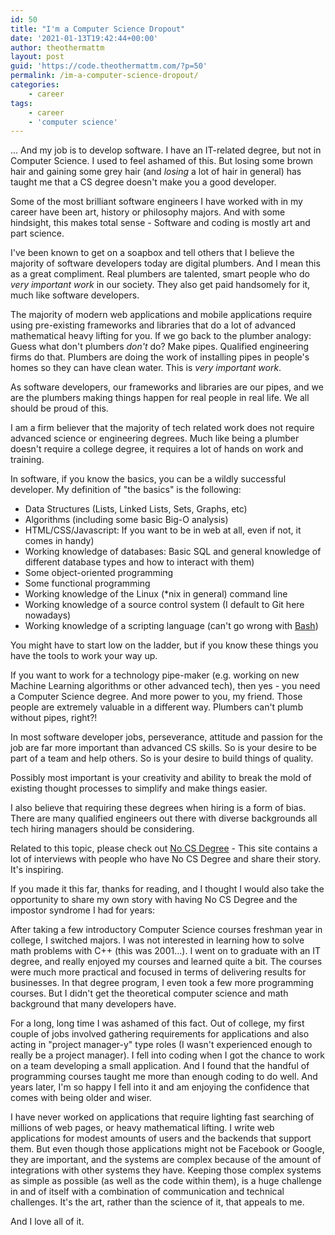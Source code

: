 ```yaml
---
id: 50
title: "I'm a Computer Science Dropout"
date: '2021-01-13T19:42:44+00:00'
author: theothermattm
layout: post
guid: 'https://code.theothermattm.com/?p=50'
permalink: /im-a-computer-science-dropout/
categories:
    - career
tags:
    - career
    - 'computer science'
---
```


<!-- wp:paragraph -->
<p>... And my job is to develop software. I have an IT-related degree, but not in Computer Science.  I used to feel ashamed of this.  But losing some brown hair and gaining some grey hair (and <em>losing</em> a lot of hair in general) has taught me that a CS degree doesn't make you a good developer.</p>
<!-- /wp:paragraph -->

<!-- wp:paragraph -->
<p>Some of the most brilliant software engineers I have worked with in my career have been art, history or philosophy majors.  And with some hindsight, this makes total sense - Software and coding is mostly art and part science.  </p>
<!-- /wp:paragraph -->

<!-- wp:paragraph -->
<p>I've been known to get on a soapbox and tell others that I believe the majority of software developers today are digital plumbers.  And I mean this as a great compliment.  Real plumbers are talented, smart people who do <em>very important work</em> in our society.  They also get paid handsomely for it, much like software developers.</p>
<!-- /wp:paragraph -->

<!-- wp:paragraph -->
<p>The majority of modern web applications and mobile applications require using pre-existing frameworks and libraries that do a lot of advanced mathematical heavy lifting for you.  If we go back to the plumber analogy:  Guess what don't plumbers <em>don't</em> do? Make pipes. Qualified engineering firms do that. Plumbers are doing the work of installing pipes in people's homes so they can have clean water. This is <em>very important work</em>.</p>
<!-- /wp:paragraph -->

<!-- wp:paragraph -->
<p>As software developers, our frameworks and libraries are our pipes, and we are the plumbers making things happen for real people in real life.  We all should be proud of this.</p>
<!-- /wp:paragraph -->

<!-- wp:paragraph -->
<p>I am a firm believer that the majority of tech related work does not require advanced science or engineering degrees.  Much like being a plumber doesn't require a college degree, it requires a lot of hands on work and training.  </p>
<!-- /wp:paragraph -->

<!-- wp:paragraph -->
<p>In software, if you know the basics, you can be a wildly successful developer.  My definition of "the basics" is the following:</p>
<!-- /wp:paragraph -->

<!-- wp:list -->
<ul><li>Data Structures (Lists, Linked Lists, Sets, Graphs, etc)</li><li>Algorithms (including some basic Big-O analysis)</li><li>HTML/CSS/Javascript:  If you want to be in web at all, even if not, it comes in handy)</li><li>Working knowledge of databases: Basic SQL and general knowledge of different database types and how to interact with them)</li><li>Some object-oriented programming</li><li>Some functional programming</li><li>Working knowledge of the Linux (*nix in general) command line</li><li>Working knowledge of a source control system (I default to Git here nowadays)</li><li>Working knowledge of a scripting language (can't go wrong with <a href="http://robertmuth.blogspot.com/2012/08/better-bash-scripting-in-15-minutes.html">Bash</a>)</li></ul>
<!-- /wp:list -->

<!-- wp:paragraph -->
<p>You might have to start low on the ladder, but if you know these things you have the tools to work your way up. </p>
<!-- /wp:paragraph -->

<!-- wp:paragraph -->
<p>If you want to work for a technology pipe-maker (e.g. working on new Machine Learning algorithms or other advanced tech), then yes - you need a Computer Science degree.  And more power to you, my friend.  Those people are extremely valuable in a different way.  Plumbers can't plumb without pipes, right?!</p>
<!-- /wp:paragraph -->

<!-- wp:paragraph -->
<p>In most software developer jobs, perseverance, attitude and passion for the job are far more important than advanced CS skills.  So is your desire to be part of a team and help others.  So is your desire to build things of quality.</p>
<!-- /wp:paragraph -->

<!-- wp:paragraph -->
<p>Possibly most important is your creativity and ability to break the mold of existing thought processes to simplify and make things easier.</p>
<!-- /wp:paragraph -->

<!-- wp:paragraph -->
<p>I also believe that requiring these degrees when hiring is a form of bias.  There are many qualified engineers out there with diverse backgrounds all tech hiring managers should be considering.</p>
<!-- /wp:paragraph -->

<!-- wp:paragraph -->
<p>Related to this topic, please check out <a rel="noreferrer noopener" href="https://www.nocsdegree.com/" target="_blank">No CS Degree</a> - This site contains a lot of interviews with people who have No CS Degree and share their story. It's inspiring.</p>
<!-- /wp:paragraph -->

<!-- wp:paragraph -->
<p>If you made it this far, thanks for reading, and I thought I would also take the opportunity to share my own story with having No CS Degree and the impostor syndrome I had for years:</p>
<!-- /wp:paragraph -->

<!-- wp:paragraph -->
<p>After taking a few introductory Computer Science courses freshman year in college, I switched majors. I was not interested in learning how to solve math problems with C++ (this was 2001...). I went on to graduate with an IT degree, and really enjoyed my courses and learned quite a bit. The courses were much more practical and focused in terms of delivering results for businesses. In that degree program, I even took a few more programming courses. But I didn't get the theoretical computer science and math background that many developers have.</p>
<!-- /wp:paragraph -->

<!-- wp:paragraph -->
<p>For a long, long time I was ashamed of this fact. Out of college, my first couple of jobs involved gathering requirements for applications and also acting in "project manager-y" type roles (I wasn't experienced enough to really be a project manager). I fell into coding when I got the chance to work on a team developing a small application. And I found that the handful of programming courses taught me more than enough coding to do well.  And years later, I'm so happy I fell into it and am enjoying the confidence that comes with being older and wiser.</p>
<!-- /wp:paragraph -->

<!-- wp:paragraph -->
<p>I have never worked on applications that require lighting fast searching of millions of web pages, or heavy mathematical lifting. I write web applications for modest amounts of users and the backends that support them. But even though those applications might not be Facebook or Google, they are important, and the systems are complex because of the amount of integrations with other systems they have.   Keeping those complex systems as simple as possible (as well as the code within them), is a huge challenge in and of itself with a combination of communication and technical challenges.  It's the art, rather than the science of it, that appeals to me.</p>
<!-- /wp:paragraph -->

<!-- wp:paragraph -->
<p>And I love all of it.</p>
<!-- /wp:paragraph -->

<!-- wp:paragraph -->
<p></p>
<!-- /wp:paragraph -->